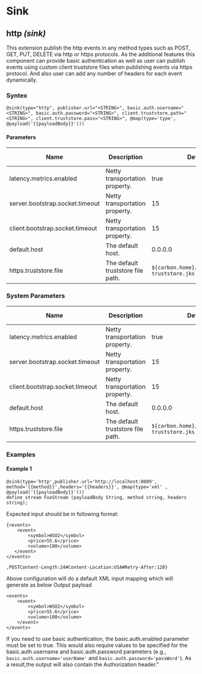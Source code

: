 # Sink


## http _(sink)_

This extension publish the http events in any method types such as POST, GET, PUT, DELETE  via http or https
protocols. As the additional features this component can provide basic
authentication as well as user can publish events using custom client truststore
files when publishing events via https protocol. And also user can add any
number of headers for each event dynamically.

### Syntex

```
@sink(type="http", publisher.url="<STRING>", basic.auth.username="<STRING>", basic.auth.password="<STRING>", client.truststore.path="<STRING>", client.truststore.pass="<STRING>", @map(type='type', @payload('{{payloadBody}}')))
```

#### Parameters

|Name	|Description| Default Value| Possible Parameters|
|-------|-----------|--------------|--------------------|
|latency.metrics.enabled|Netty transportation property.|true|N/A|
|server.bootstrap.socket.timeout|Netty transportation property.|15|N/A|
|client.bootstrap.socket.timeout|Netty transportation property.|15|N/A|
|default.host|The default host.|0.0.0.0|N/A|
|https.truststore.file|The default truststore file path.|`${carbon.home}/conf/security/client-truststore.jks`|N/A|

### System Parameters

|Name	|Description| Default Value| Possible Parameters|
|-------|-----------|--------------|--------------------|
|latency.metrics.enabled|Netty transportation property.|true|N/A|
|server.bootstrap.socket.timeout|Netty transportation property.|15|N/A|
|client.bootstrap.socket.timeout|Netty transportation property.|15|N/A|
|default.host|The default host.|0.0.0.0|N/A|
|https.truststore.file|The default truststore file path.|`${carbon.home}/conf/security/client-truststore.jks`|N/A|

### Examples

#### Example 1
```
@sink(type='http',publisher.url='http://localhost:8009', method='{{method}}',headers='{{headers}}', @map(type='xml' , @payload('{{payloadBody}}')))
define stream FooStream (payloadBody String, method string, headers string);
```
Expected input should be in following format:
```
{<events>
    <event>
        <symbol>WSO2</symbol>
        <price>55.6</price>
        <volume>100</volume>
   </event>
</events>

,POSTContent-Length:24#Content-Location:USA#Retry-After:120}
```
Above configuration will do a default XML input mapping which will generate as below
Output payload
```
<events>
    <event>   
        <symbol>WSO2</symbol>
        <price>55.6</price>
        <volume>100</volume>
    </event>
</events>
```
If you need to use basic authentication, the
basic.auth.enabled parameter must be set to true. This would also require
values to be specified for the basic.auth.username and basic.auth.password
parameters (e.g., `basic.auth.username='userName'` and
`basic.auth.password='passWord'`). As a result,the output will also contain the
Authorization header."

